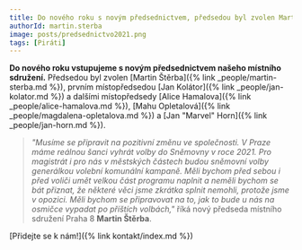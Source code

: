 ```yaml
---
title: Do nového roku s novým předsednictvem, předsedou byl zvolen Martin Štěrba
authorId: martin.sterba
image: posts/predsednictvo2021.png
tags: [Piráti]
---
```


**Do nového roku vstupujeme s novým předsednictvem našeho místního sdružení.** Předsedou byl zvolen [Martin Štěrba]({% link _people/martin-sterba.md %}), prvním místopředsedou [Jan Kolátor]({% link _people/jan-kolator.md %}) a dalšími místopředsedy [Alice Hamalova]({% link _people/alice-hamalova.md %}), [Mahu Opletalová]({% link _people/magdalena-opletalova.md %}) a [Jan "Marvel" Horn]({% link _people/jan-horn.md %}).

> *"Musíme se připravit na pozitivní změnu ve společnosti. V Praze máme reálnou šanci vyhrát volby do Sněmovny v roce 2021. Pro magistrát i pro nás v městských částech budou sněmovní volby generálkou volební komunální kampaně. Měli bychom před sebou i před voliči umět velkou část programu naplnit a neměli bychom se bát přiznat, že některé věci jsme zkrátka splnit nemohli, protože jsme v opozici. Měli bychom se připravovat na to, jak to bude u nás na osmičce vypadat po příštích volbách,"* říká nový předseda místního sdružení Praha 8 **Martin Štěrba**.

[Přidejte se k nám!]({% link kontakt/index.md %})
